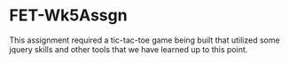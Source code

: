 # FET-Wk5Assgn
This assignment required a tic-tac-toe game being built that utilized some jquery skills and other tools that we have learned up to this point.

